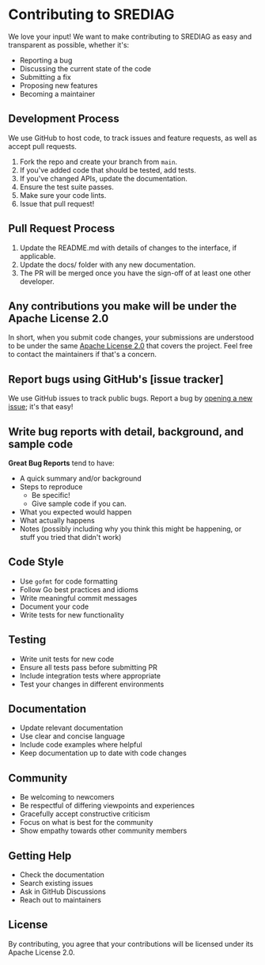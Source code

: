 # Contributing to SREDIAG

We love your input! We want to make contributing to SREDIAG as easy and transparent as possible, whether it's:

- Reporting a bug
- Discussing the current state of the code
- Submitting a fix
- Proposing new features
- Becoming a maintainer

## Development Process

We use GitHub to host code, to track issues and feature requests, as well as accept pull requests.

1. Fork the repo and create your branch from `main`.
2. If you've added code that should be tested, add tests.
3. If you've changed APIs, update the documentation.
4. Ensure the test suite passes.
5. Make sure your code lints.
6. Issue that pull request!

## Pull Request Process

1. Update the README.md with details of changes to the interface, if applicable.
2. Update the docs/ folder with any new documentation.
3. The PR will be merged once you have the sign-off of at least one other developer.

## Any contributions you make will be under the Apache License 2.0

In short, when you submit code changes, your submissions are understood to be under the same [Apache License 2.0](LICENSE) that covers the project. Feel free to contact the maintainers if that's a concern.

## Report bugs using GitHub's [issue tracker]

We use GitHub issues to track public bugs. Report a bug by [opening a new issue](https://github.com/observo/srediag/issues/new); it's that easy!

## Write bug reports with detail, background, and sample code

**Great Bug Reports** tend to have:

- A quick summary and/or background
- Steps to reproduce
  - Be specific!
  - Give sample code if you can.
- What you expected would happen
- What actually happens
- Notes (possibly including why you think this might be happening, or stuff you tried that didn't work)

## Code Style

- Use `gofmt` for code formatting
- Follow Go best practices and idioms
- Write meaningful commit messages
- Document your code
- Write tests for new functionality

## Testing

- Write unit tests for new code
- Ensure all tests pass before submitting PR
- Include integration tests where appropriate
- Test your changes in different environments

## Documentation

- Update relevant documentation
- Use clear and concise language
- Include code examples where helpful
- Keep documentation up to date with code changes

## Community

- Be welcoming to newcomers
- Be respectful of differing viewpoints and experiences
- Gracefully accept constructive criticism
- Focus on what is best for the community
- Show empathy towards other community members

## Getting Help

- Check the documentation
- Search existing issues
- Ask in GitHub Discussions
- Reach out to maintainers

## License

By contributing, you agree that your contributions will be licensed under its Apache License 2.0.

